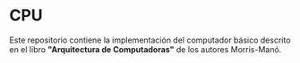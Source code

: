 CPU
===

Este repositorio contiene la implementación del computador básico
descrito en el libro <b>"Arquitectura de Computadoras"</b> de los
autores Morris-Manó.
